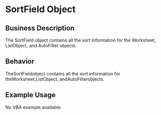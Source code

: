 # SortField Object

## Business Description
The SortField object contains all the sort information for the Worksheet, ListObject, and AutoFilter objects.

## Behavior
TheSortFieldobject contains all the sort information for theWorksheet,ListObject, andAutoFilterobjects.

## Example Usage
No VBA example available.